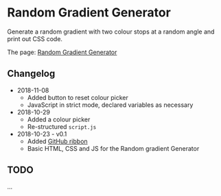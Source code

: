 # Random Gradient Generator

Generate a random gradient with two colour stops at a random angle and print out CSS code.

The page: [Random Gradient Generator](https://insomnux.github.io/rcgen/)

## Changelog

+ 2018-11-08
  - Added button to reset colour picker
  - JavaScript in strict mode, declared variables as necessary
+ 2018-10-29
  - Added a colour picker
  - Re-structured `script.js`
+ 2018-10-23 - v0.1
  - Added [GitHub ribbon](http://tholman.com/github-corners/)
  - Basic HTML, CSS and JS for the Random gradient Generator

## TODO

...
